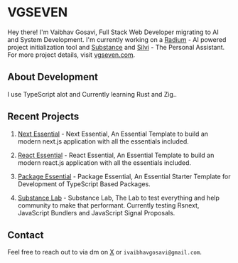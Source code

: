 # VGSEVEN

Hey there! I'm Vaibhav Gosavi, Full Stack Web Developer migrating to AI and System Development. I'm currently working on a [Radium](https://radium.vgseven.com) - AI powered project initialization tool and [Substance](https://substance.vgseven.com) and [Silvi](https://silvi.vgseven.com) - The Personal Assistant. For more project details, visit [vgseven.com](https://vgseven.com).

## About Development

I use TypeScript alot and Currently learning Rust and Zig..

## Recent Projects

1. [Next Essential](https://github.com/radiumlabs/next-essential) - Next Essential, An Essential Template to build an modern next.js application with all the essentials included.

2. [React Essential](https://github.com/radiumlabs/react-essential) - React Essential, An Essential Template to build an modern react.js application with all the essentials included.

3. [Package Essential](https://github.com/radiumlabs/package-essential) - Package Essential, An Essential Starter Template for Development of TypeScript Based Packages.

4. [Substance Lab](https://github.com/substancelabs) - Substance Lab, The Lab to test everything and help community to make that performant. Currently testing Rsnext, JavaScript Bundlers and JavaScript Signal Proposals.

## Contact

Feel free to reach out to via dm on [X](https://www.x.com/vgsevenn) or `ivaibhavgosavi@gmail.com`.
